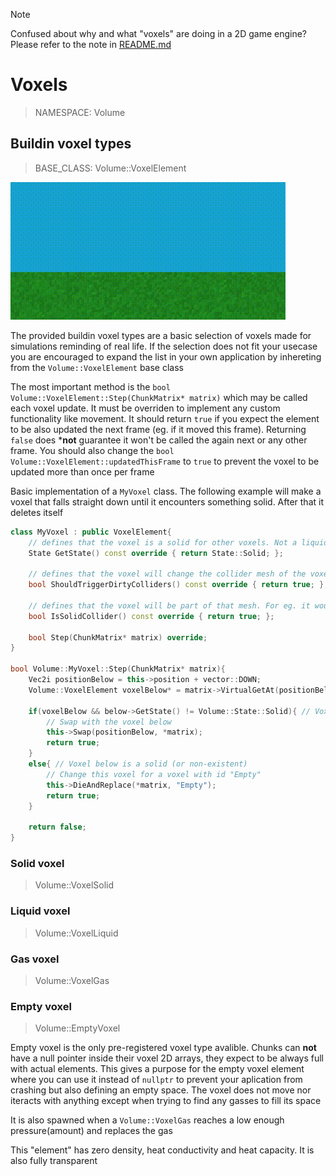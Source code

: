 
[README]: README.md

> [!NOTE]  
> Confused about why and what "voxels" are doing in a 2D game engine? Please refer to the note in [README.md][README]

# Voxels

> NAMESPACE: Volume

## Buildin voxel types

> BASE_CLASS: Volume::VoxelElement

<img src="images/voxels.gif" alt="Voxels interacting" title="Showcase of the buildin voxel types interacting" width="440">

The provided buildin voxel types are a basic selection of voxels made for simulations reminding of real life. If the selection does not fit your usecase you are encouraged to expand the list in your own application by inhereting from the `Volume::VoxelElement` base class

The most important method is the `bool Volume::VoxelElement::Step(ChunkMatrix* matrix)` which may be called each voxel update. It must be overriden to implement any custom functionality like movement. It should return `true` if you expect the element to be also updated the next frame (eg. if it moved this frame). Returning `false` does ***not** guarantee it won't be called the again next or any other frame. You should also change the `bool Volume::VoxelElement::updatedThisFrame` to `true` to prevent the voxel to be updated more than once per frame

Basic implementation of a `MyVoxel` class. The following example will make a voxel that falls straight down until it encounters something solid. After that it deletes itself
```cpp
class MyVoxel : public VoxelElement{
    // defines that the voxel is a solid for other voxels. Not a liquid or gas
    State GetState() const override { return State::Solid; }; 

    // defines that the voxel will change the collider mesh of the voxel it is in for physics simulations when moved
    bool ShouldTriggerDirtyColliders() const override { return true; }; 

    // defines that the voxel will be part of that mesh. For eg. it wouldn't make sense to generate a solid mesh for liquids or gasses
    bool IsSolidCollider() const override { return true; };

	bool Step(ChunkMatrix* matrix) override;
}

bool Volume::MyVoxel::Step(ChunkMatrix* matrix){
    Vec2i positionBelow = this->position + vector::DOWN;
    Volume::VoxelElement voxelBelow* = matrix->VirtualGetAt(positionBelow);

    if(voxelBelow && below->GetState() != Volume::State::Solid){ // Voxel below is not solid
        // Swap with the voxel below
        this->Swap(positionBelow, *matrix);
        return true;
    }
    else{ // Voxel below is a solid (or non-existent)
        // Change this voxel for a voxel with id "Empty"
        this->DieAndReplace(*matrix, "Empty");
        return true;
    }

    return false;
}
```

### Solid voxel

> Volume::VoxelSolid

### Liquid voxel

> Volume::VoxelLiquid

### Gas voxel

> Volume::VoxelGas

### Empty voxel

> Volume::EmptyVoxel

Empty voxel is the only pre-registered voxel type avalible. Chunks can **not** have a null pointer inside their voxel 2D arrays, they expect to be always full with actual elements. This gives a purpose for the empty voxel element where you can use it instead of `nullptr` to prevent your aplication from crashing but also defining an empty space. The voxel does not move nor iteracts with anything except when trying to find any gasses to fill its space

It is also spawned when a `Volume::VoxelGas` reaches a low enough pressure(amount) and replaces the gas

This "element" has zero density, heat conductivity and heat capacity. It is also fully transparent